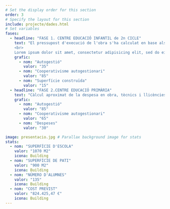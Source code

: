 ```yaml
---
# Set the display order for this section
order: 3
# Specify the layout for this section
include: projecte/dades.html
# Set variables
fases:
  - headline: "FASE 1. CENTRE EDUCACIÓ INFANTIL de 2n CICLE"
    text: "El pressupost d'execució de l'obra s'ha calculat en base als barems d'honoraris del Col·legi Oficial d'Arquitectes de Catalunya i és una aproximació en funció de la tipologia de l'edificació a rehabilitar i de la magnitud de les intervencions que es proposen.
    <br>
    Lorem ipsum dolor sit amet, consectetur adipisicing elit, sed do eiusmod tempor incididunt ut labore et dolore magna aliqua. Ut enim ad minim veniam, quis nostrud exercitation ullamco laboris nisi ut aliquip ex ea commodo consequat."
    grafic:
      - nom: "Autogestió"
        valor: "35"
      - nom: "Cooperativisme autogestionari"
        valor: "85"
      - nom: "Superfície construïda"
        valor: "15"
  - headline: "FASE 2.CENTRE EDUCACIÓ PRIMÀRIA"
    text: "Càlcul aproximat de la despesa en obra, tècnics i llicències per a la rehabilitació d'una part del Bloc Onze per a incloure l'activitat de centre d'educació infantil de segon cicle + centre d'educació primària (1a FASE) + centre d'edudació secundària (2a FASE). Duis aute irure dolor in reprehenderit in voluptate velit esse cillum dolore eu fugiat nulla pariatur. Excepteur sint occaecat cupidatat non proident, sunt in culpa qui officia deserunt mollit anim id est laborum."
    grafic:
      - nom: "Autogestió"
        valor: "85"
      - nom: "Cooperativisme autogestionari"
        valor: "65"
      - nom: "Despeses"
        valor: "30"

image: presentacio.jpg # Parallax background image for stats
stats:
  - nom: "SUPERFÍCIE D'ESCOLA"
    valor: "1070 M2"
    icona: Building
  - nom: "SUPERFÍCIE DE PATI"
    valor: "900 M2"
    icona: Building
  - nom: "NÚMERO D'ALUMNES"
    valor: "135"
    icona: Building
  - nom: "COST PREVIST"
    valor: "824.425,47 €"
    icona: Building
---
```

